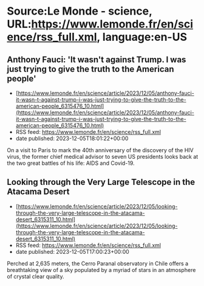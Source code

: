 # Source:Le Monde - science, URL:https://www.lemonde.fr/en/science/rss_full.xml, language:en-US

## Anthony Fauci: 'It wasn't against Trump. I was just trying to give the truth to the American people'
 - [https://www.lemonde.fr/en/science/article/2023/12/05/anthony-fauci-it-wasn-t-against-trump-i-was-just-trying-to-give-the-truth-to-the-american-people_6315476_10.html](https://www.lemonde.fr/en/science/article/2023/12/05/anthony-fauci-it-wasn-t-against-trump-i-was-just-trying-to-give-the-truth-to-the-american-people_6315476_10.html)
 - RSS feed: https://www.lemonde.fr/en/science/rss_full.xml
 - date published: 2023-12-05T18:01:22+00:00

On a visit to Paris to mark the 40th anniversary of the discovery of the HIV virus, the former chief medical advisor to seven US presidents looks back at the two great battles of his life: AIDS and Covid-19.

## Looking through the Very Large Telescope in the Atacama Desert
 - [https://www.lemonde.fr/en/science/article/2023/12/05/looking-through-the-very-large-telescope-in-the-atacama-desert_6315311_10.html](https://www.lemonde.fr/en/science/article/2023/12/05/looking-through-the-very-large-telescope-in-the-atacama-desert_6315311_10.html)
 - RSS feed: https://www.lemonde.fr/en/science/rss_full.xml
 - date published: 2023-12-05T17:00:23+00:00

Perched at 2,635 meters, the Cerro Paranal observatory in Chile offers a breathtaking view of a sky populated by a myriad of stars in an atmosphere of crystal clear quality.

